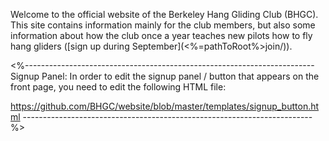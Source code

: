 Welcome to the official website of the Berkeley Hang Gliding Club
(BHGC). This site contains information mainly for the club members, but
also some information about how the club once a year teaches new pilots how to fly hang gliders ([sign up during September](<%=pathToRoot%>join/)).

<%------------------------------------------------------------------------
Signup Panel:
In order to edit the signup panel / button that appears on the front
page, you need to edit the following HTML file:

https://github.com/BHGC/website/blob/master/templates/signup_button.html
------------------------------------------------------------------------%>

